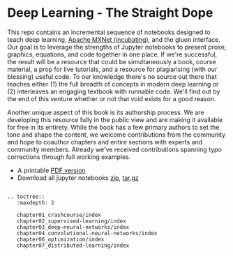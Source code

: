 # Deep Learning - The Straight Dope

This repo contains an incremental sequence of notebooks designed to teach deep
learning,
[Apache MXNet (incubating)](https://github.com/apache/incubator-mxnet), and the
gluon interface. Our goal is to leverage the strengths of Jupyter notebooks to
present prose, graphics, equations, and code together in one place. If we're
successful, the result will be a resource that could be simultaneously a book,
course material, a prop for live tutorials, and a resource for plagiarising
(with our blessing) useful code. To our knowledge there's no source out there
that teaches either (1) the full breadth of concepts in modern deep learning or
(2) interleaves an engaging textbook with runnable code. We'll find out by the
end of this venture whether or not that void exists for a good reason.

Another unique aspect of this book is its authorship process. We are developing
this resource fully in the public view and are making it available for free in
its entirety. While the book has a few primary authors to set the tone and shape
the content, we welcome contributions from the community and hope to coauthor
chapters and entire sections with experts and community members. Already we've
received contributions spanning typo corrections through full working examples.

- A printable [PDF version](./gluon_tutorials.pdf)
- Download all jupyter notebooks [zip](./gluon_tutorials.zip), [tar.gz](./gluon_tutorials.tar.gz)

```eval_rst

.. toctree::
   :maxdepth: 2

   chapter01_crashcourse/index
   chapter02_supervised-learning/index
   chapter03_deep-neural-networks/index
   chapter04_convolutional-neural-networks/index
   chapter06_optimization/index
   chapter07_distributed-learning/index
```
